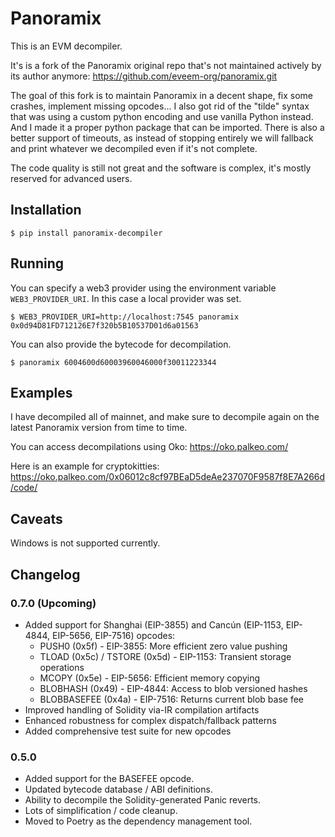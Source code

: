 Panoramix
=========

This is an EVM decompiler.

It's is a fork of the Panoramix original repo that's not maintained actively by its author anymore: https://github.com/eveem-org/panoramix.git

The goal of this fork is to maintain Panoramix in a decent shape, fix some crashes, implement missing opcodes...
I also got rid of the "tilde" syntax that was using a custom python encoding and use vanilla Python instead. And I made it a proper python package that can be imported.
There is also a better support of timeouts, as instead of stopping entirely we will fallback and print whatever we decompiled even if it's not complete.

The code quality is still not great and the software is complex, it's mostly reserved for advanced users.

## Installation

```console
$ pip install panoramix-decompiler
```

## Running

You can specify a web3 provider using the environment variable `WEB3_PROVIDER_URI`. In this case a local provider was set.

```console
$ WEB3_PROVIDER_URI=http://localhost:7545 panoramix 0x0d94D81FD712126E7f320b5B10537D01d6a01563
```

You can also provide the bytecode for decompilation.

```console
$ panoramix 6004600d60003960046000f30011223344
```

## Examples

I have decompiled all of mainnet, and make sure to decompile again on the latest Panoramix version from time to time.

You can access decompilations using Oko: https://oko.palkeo.com/

Here is an example for cryptokitties: https://oko.palkeo.com/0x06012c8cf97BEaD5deAe237070F9587f8E7A266d/code/

## Caveats

Windows is not supported currently.

## Changelog

### 0.7.0 (Upcoming)

 * Added support for Shanghai (EIP-3855) and Cancún (EIP-1153, EIP-4844, EIP-5656, EIP-7516) opcodes:
   - PUSH0 (0x5f) - EIP-3855: More efficient zero value pushing
   - TLOAD (0x5c) / TSTORE (0x5d) - EIP-1153: Transient storage operations
   - MCOPY (0x5e) - EIP-5656: Efficient memory copying
   - BLOBHASH (0x49) - EIP-4844: Access to blob versioned hashes
   - BLOBBASEFEE (0x4a) - EIP-7516: Returns current blob base fee
 * Improved handling of Solidity via-IR compilation artifacts
 * Enhanced robustness for complex dispatch/fallback patterns
 * Added comprehensive test suite for new opcodes

### 0.5.0

 * Added support for the BASEFEE opcode.
 * Updated bytecode database / ABI definitions.
 * Ability to decompile the Solidity-generated Panic reverts.
 * Lots of simplification / code cleanup.
 * Moved to Poetry as the dependency management tool.
